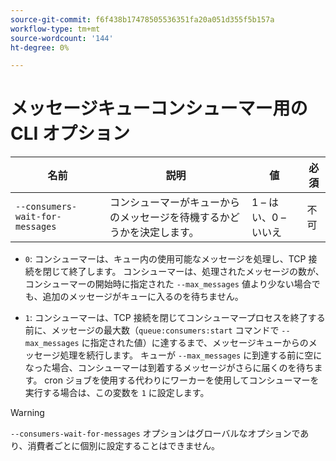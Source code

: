 ```yaml
---
source-git-commit: f6f438b17478505536351fa20a051d355f5b157a
workflow-type: tm+mt
source-wordcount: '144'
ht-degree: 0%

---
```

# メッセージキューコンシューマー用の CLI オプション

| 名前 | 説明 | 値 | 必須 |
|------|-------------|-------|----------|
| `--consumers-wait-for-messages` | コンシューマーがキューからのメッセージを待機するかどうかを決定します。 | 1 – はい、0 – いいえ | 不可 |

* `0`: コンシューマーは、キュー内の使用可能なメッセージを処理し、TCP 接続を閉じて終了します。 コンシューマーは、処理されたメッセージの数が、コンシューマーの開始時に指定された `--max_messages` 値より少ない場合でも、追加のメッセージがキューに入るのを待ちません。

* `1`: コンシューマーは、TCP 接続を閉じてコンシューマープロセスを終了する前に、メッセージの最大数（`queue:consumers:start` コマンドで `--max_messages` に指定された値）に達するまで、メッセージキューからのメッセージ処理を続行します。 キューが `--max_messages` に到達する前に空になった場合、コンシューマーは到着するメッセージがさらに届くのを待ちます。 cron ジョブを使用する代わりにワーカーを使用してコンシューマーを実行する場合は、この変数を `1` に設定します。

>[!WARNING]
>
>`--consumers-wait-for-messages` オプションはグローバルなオプションであり、消費者ごとに個別に設定することはできません。

